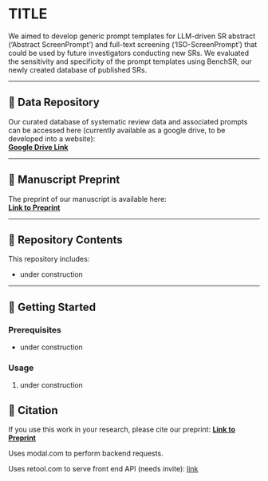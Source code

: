 # TITLE


We aimed to develop generic prompt templates for LLM-driven SR abstract (‘Abstract ScreenPrompt’) and full-text screening (‘ISO-ScreenPrompt’) that could be used by future investigators conducting new SRs. We evaluated the sensitivity and specificity of the prompt templates using BenchSR, our newly created database of published SRs.


---

## 📂 Data Repository
Our curated database of systematic review data and associated prompts can be accessed here (currently available as a google drive, to be developed into a website):  
[**Google Drive Link**](#)  

---

## 📄 Manuscript Preprint
The preprint of our manuscript is available here:  
[**Link to Preprint**](#https://www.medrxiv.org/content/10.1101/2024.06.01.24308323v1)  


---

## 🔧 Repository Contents
This repository includes:
- under construction

---

## 🚀 Getting Started
### Prerequisites
- under construction

### Usage
1. under construction


## 📝 Citation
If you use this work in your research, please cite our preprint:
[**Link to Preprint**](#https://www.medrxiv.org/content/10.1101/2024.06.01.24308323v1)  


Uses modal.com to perform backend requests. 

Uses retool.com to serve front end API (needs invite): [link](https://jzsang.retool.com/apps/31a31416-c19a-11ee-9b48-330b639442e6/Jason%20Sang%20-%20Feb%2001%2C%202024%20-%2011%3A10%3A49PM)
